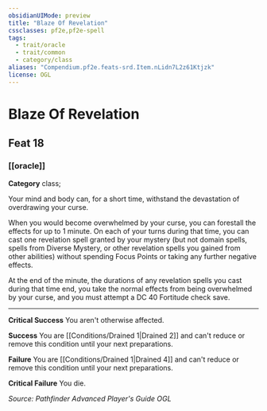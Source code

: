 ```yaml
---
obsidianUIMode: preview
title: "Blaze Of Revelation"
cssclasses: pf2e,pf2e-spell
tags:
  - trait/oracle
  - trait/common
  - category/class
aliases: "Compendium.pf2e.feats-srd.Item.nLidn7L2z61Ktjzk"
license: OGL
---
```

# Blaze Of Revelation
## Feat 18
### [[oracle]]

**Category** class; 




Your mind and body can, for a short time, withstand the devastation of overdrawing your curse.

When you would become overwhelmed by your curse, you can forestall the effects for up to 1 minute. On each of your turns during that time, you can cast one revelation spell granted by your mystery (but not domain spells, spells from Diverse Mystery, or other revelation spells you gained from other abilities) without spending Focus Points or taking any further negative effects.

At the end of the minute, the durations of any revelation spells you cast during that time end, you take the normal effects from being overwhelmed by your curse, and you must attempt a DC 40 Fortitude check save.

* * *

**Critical Success** You aren't otherwise affected.

**Success** You are [[Conditions/Drained 1|Drained 2]] and can't reduce or remove this condition until your next preparations.

**Failure** You are [[Conditions/Drained 1|Drained 4]] and can't reduce or remove this condition until your next preparations.

**Critical Failure** You die.

*Source: Pathfinder Advanced Player's Guide*
*OGL*
